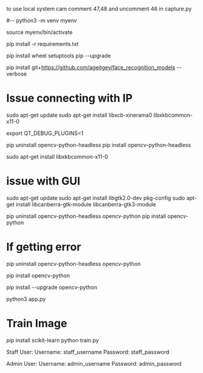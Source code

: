 to use local system cam
comment 47,48 and uncomment 46 in capture.py


#--
python3 -m venv myenv

source myenv/bin/activate

pip install -r requirements.txt

pip install wheel setuptools pip --upgrade 

pip install git+https://github.com/ageitgey/face_recognition_models --verbose

Issue connecting with IP
===================================

sudo apt-get update
sudo apt-get install libxcb-xinerama0 libxkbcommon-x11-0

export QT_DEBUG_PLUGINS=1

pip uninstall opencv-python-headless
pip install opencv-python-headless

sudo apt-get install libxkbcommon-x11-0

issue with GUI
=============================
sudo apt-get update
sudo apt-get install libgtk2.0-dev pkg-config
sudo apt-get install libcanberra-gtk-module libcanberra-gtk3-module

pip uninstall opencv-python-headless opencv-python
pip install opencv-python

If getting error
================================
pip uninstall opencv-python-headless opencv-python

pip install opencv-python

pip install --upgrade opencv-python


python3 app.py

Train Image
===========================
pip install scikit-learn
python train.py


Staff User:
Username: staff_username
Password: staff_password

Admin User:
Username: admin_username
Password: admin_password